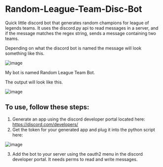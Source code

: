 # Random-League-Team-Disc-Bot

Quick little discord bot that generates random champions for league of legends teams. It uses the discord.py api to read messages in a server, and if the message matches the regex string, sends a message containing two teams. 

Depending on what the discord bot is named the message will look something like this. 

![image](https://user-images.githubusercontent.com/54328315/166406483-74ce3dce-d518-43c5-b125-51b096f49bc4.png)

My bot is named Random League Team Bot.

The output will look like this.

![image](https://user-images.githubusercontent.com/54328315/166406875-8240338f-6711-4f86-885b-18bb06985b6b.png)


## To use, follow these steps:

1. Generate an app using the discord developer portal located here: https://discord.com/developers/
2. Get the token for your generated app and plug it into the python script here: 

![image](https://user-images.githubusercontent.com/54328315/166406706-b8f68de6-1c5a-4fba-b0cd-124456a290d7.png)

3. Add the bot to your server using the oauth2 menu in the discord developer portal. It needs perms to read and write messages. 
